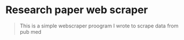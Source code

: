 # Research paper web scraper
> This is a simple webscraper proogram I wrote to scrape data from pub med 